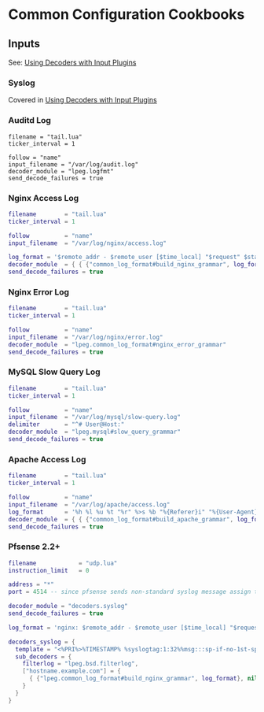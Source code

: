 # Common Configuration Cookbooks

## Inputs

See: [Using Decoders with Input Plugins](using_decoders_with_input_plugins.md)

### Syslog
Covered in [Using Decoders with Input Plugins](using_decoders_with_input_plugins.md)

### Auditd Log
```
filename = "tail.lua"
ticker_interval = 1

follow = "name"
input_filename = "/var/log/audit.log"
decoder_module = "lpeg.logfmt"
send_decode_failures = true
```

### Nginx Access Log
```lua
filename        = "tail.lua"
ticker_interval = 1

follow          = "name"
input_filename  = "/var/log/nginx/access.log"

log_format = '$remote_addr - $remote_user [$time_local] "$request" $status $body_bytes_sent "$http_referer" "$http_user_agent"',
decoder_module  = { { {"common_log_format#build_nginx_grammar", log_format}, nil}}
send_decode_failures = true
```

### Nginx Error Log
```lua
filename        = "tail.lua"
ticker_interval = 1

follow          = "name"
input_filename  = "/var/log/nginx/error.log"
decoder_module  = "lpeg.common_log_format#nginx_error_grammar"
send_decode_failures = true
```

### MySQL Slow Query Log
```lua
filename        = "tail.lua"
ticker_interval = 1

follow          = "name"
input_filename  = "/var/log/mysql/slow-query.log"
delimiter       = "^# User@Host:"
decoder_module  = "lpeg.mysql#slow_query_grammar"
send_decode_failures = true
```

### Apache Access Log
```lua
filename        = "tail.lua"
ticker_interval = 1

follow          = "name"
input_filename  = "/var/log/apache/access.log"
log_format      = '%h %l %u %t "%r" %>s %b "%{Referer}i" "%{User-Agent}i"'
decoder_module  = { { {"common_log_format#build_apache_grammar", log_format}, nil}}
send_decode_failures = true
```

### Pfsense 2.2+
```lua
filename            = "udp.lua"
instruction_limit   = 0

address = "*"
port = 4514 -- since pfsense sends non-standard syslog message assign them to a different port

decoder_module = "decoders.syslog"
send_decode_failures = true

log_format = 'nginx: $remote_addr - $remote_user [$time_local] "$request" $status $body_bytes_sent "$http_referer" "$http_user_agent"'

decoders_syslog = {
  template = "<%PRI%>%TIMESTAMP% %syslogtag:1:32%%msg:::sp-if-no-1st-sp%%msg%",
  sub_decoders = {
    filterlog = "lpeg.bsd.filterlog",
    ["hostname.example.com"] = {
      { {"lpeg.common_log_format#build_nginx_grammar", log_format}, nil}
    }
  }
}
```
